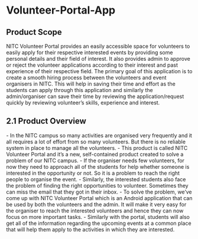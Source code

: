 # Volunteer-Portal-App
<h2>Product Scope</h2>
NITC Volunteer Portal provides an easily accessible space for volunteers to easily apply for their respective interested events by providing some personal details and their field of interest. It also provides admin to approve or reject the volunteer applications according to their interest and past experience of their respective field. The primary goal of this application is to create a smooth hiring process between the volunteers and event organisers in NITC. This will help in saving their time and effort as the students can apply through this application and similarly the admin/organiser can save their time by reviewing the application/request quickly by reviewing volunteer’s skills, experience and interest.

<h2>2.1 Product Overview</h2>
- In the NITC campus so many activities are organised very frequently and it all requires a lot of effort from so many volunteers. But there is no reliable system in place to manage all the volunteers.
- This product is called NITC Volunteer Portal and it’s a new, self-contained product created to solve a problem of our NITC campus.
- If the organiser needs few volunteers, for now they need to approach all of the students for help whether someone is interested in the opportunity or not. So it is a problem to reach the right people to organise the event.
- Similarly, the interested students also face the problem of finding the right opportunities to volunteer. Sometimes they can miss the email that they got in their inbox.
- To solve the problem, we’ve come up with NITC Volunteer Portal which is an Android application that can be used by both the volunteers and the admin. It will make it very easy for the organiser to reach the interested volunteers and hence they can now focus on more important tasks.
- Similarly with the portal, students will also get all of the information regarding the upcoming events at a common place that will help them apply to the activities in which they are interested.

